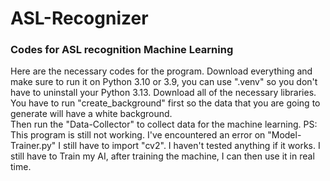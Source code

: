 # ASL-Recognizer
<h3>Codes for ASL recognition Machine Learning</h3>
Here are the necessary codes for the program. Download everything and make sure to run it on Python 3.10 or 3.9, you can use ".venv" so you don't have to uninstall your Python 3.13. Download all of the necessary libraries. 
You have to run "create_background" first so the data that you are going to generate will have a white background. <br>
Then run the "Data-Collector" to collect data for the machine learning. 
PS: This program is still not working. I've encountered an error on "Model-Trainer.py" I still have to import "cv2". I haven't tested anything if it works. I still have to Train my AI, after training the machine, I can then use it in real time.
